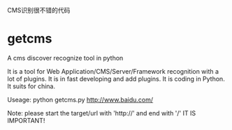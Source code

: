 CMS识别很不错的代码

# getcms
A cms discover recognize tool in python

It is a tool for Web Application/CMS/Server/Framework recognition with a lot of plugins.
It is in fast developing and add plugins.
It is coding in Python.
It suits for china.

Useage:
python getcms.py http://www.baidu.com/

Note:
please start the target/url with 'http://' and end with '/'
IT IS IMPORTANT!

